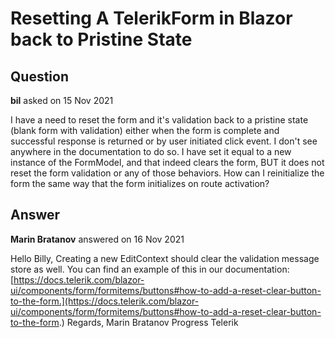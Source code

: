 # Resetting A TelerikForm in Blazor back to Pristine State

## Question

**bil** asked on 15 Nov 2021

I have a need to reset the form and it's validation back to a pristine state (blank form with validation) either when the form is complete and successful response is returned or by user initiated click event. I don't see anywhere in the documentation to do so. I have set it equal to a new instance of the FormModel, and that indeed clears the form, BUT it does not reset the form validation or any of those behaviors. How can I reinitialize the form the same way that the form initializes on route activation?

## Answer

**Marin Bratanov** answered on 16 Nov 2021

Hello Billy, Creating a new EditContext should clear the validation message store as well. You can find an example of this in our documentation: [https://docs.telerik.com/blazor-ui/components/form/formitems/buttons#how-to-add-a-reset-clear-button-to-the-form.](https://docs.telerik.com/blazor-ui/components/form/formitems/buttons#how-to-add-a-reset-clear-button-to-the-form.) Regards, Marin Bratanov Progress Telerik
